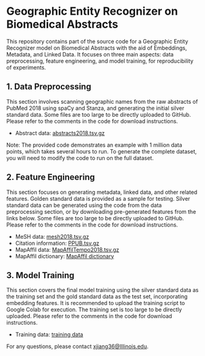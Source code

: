 # Geographic Entity Recognizer on Biomedical Abstracts

This repository contains part of the source code for a Geographic Entity Recognizer model on Biomedical Abstracts with the aid of Embeddings, Metadata, and Linked Data. It focuses on three main aspects: data preprocessing, feature engineering, and model training, for reproducibility of experiments.

## 1. Data Preprocessing
This section involves scanning geographic names from the raw abstracts of PubMed 2018 using spaCy and Stanza, and generating the initial silver standard data. Some files are too large to be directly uploaded to GitHub. Please refer to the comments in the code for download instructions.

- Abstract data: [abstracts2018.tsv.gz](http://abel.lis.illinois.edu/data/abstracts2018.tsv.gz)

Note: The provided code demonstrates an example with 1 million data points, which takes several hours to run. To generate the complete dataset, you will need to modify the code to run on the full dataset.

## 2. Feature Engineering
This section focuses on generating metadata, linked data, and other related features. Golden standard data is provided as a sample for testing. Silver standard data can be generated using the code from the data preprocessing section, or by downloading pre-generated features from the links below. Some files are too large to be directly uploaded to GitHub. Please refer to the comments in the code for download instructions.

- MeSH data: [mesh2018.tsv.gz](http://abel.lis.illinois.edu/data/mesh2018.tsv.gz)
- Citation information: [PPUB.tsv.gz](http://abel.lis.illinois.edu/data/PubMed-citation-2018/PPUB.tsv.gz)
- MapAffil data: [MapAffilTempo2018.tsv.gz](http://abel.lis.illinois.edu/data/MapAffilTempo2018.tsv.gz)
- MapAffil dictionary: [MapAffil dictionary](https://drive.google.com/file/d/1PMfMJnbkNX03KijSsWcraM3R8wmqma5s/view?usp=sharing)

## 3. Model Training
This section covers the final model training using the silver standard data as the training set and the gold standard data as the test set, incorporating embedding features. It is recommended to upload the training script to Google Colab for execution. The training set is too large to be directly uploaded. Please refer to the comments in the code for download instructions.

- Training data: [training data](https://drive.google.com/file/d/14qRCzfshrPlUHfiqOpYZiLJx4tCFdVhj/view?usp=sharing)

For any questions, please contact [xjiang36@Illinois.edu](mailto:xjiang36@Illinois.edu).
